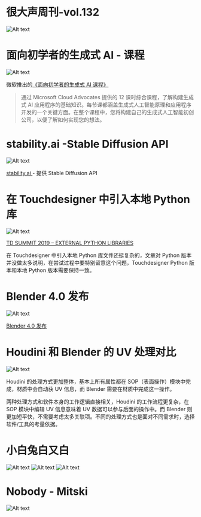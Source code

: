 # 很大声周刊-vol.132

![Alt text](Title_132-1.png)

# 面向初学者的生成式 AI - 课程
![Alt text](image-5.png)

微软推出的[《面向初学者的生成式 AI 课程》](https://microsoft.github.io/generative-ai-for-beginners/#/)

> 通过 Microsoft Cloud Advocates 提供的 12 课时综合课程，了解构建生成式 AI 应用程序的基础知识。每节课都涵盖生成式人工智能原理和应用程序开发的一个关键方面。在整个课程中，您将构建自己的生成式人工智能初创公司，以便了解如何实现您的想法。

# stability\.ai -Stable Diffusion API
![Alt text](image-6.png)

[stability\.ai ](https://platform.stability.ai/) - 提供 Stable Diffusion API 

# 在 Touchdesigner 中引入本地 Python 库
![Alt text](image-7.png)

[TD SUMMIT 2019 – EXTERNAL PYTHON LIBRARIES](https://matthewragan.com/workshops/td-summit-2019-external-python-libraries/)

在 Touchdesigner 中引入本地 Python 库文件还挺复杂的，文章对 Python 版本并没做太多说明，在尝试过程中要特别留意这个问题，Touchdesigner Python 版本和本地 Python 版本需要保持一致。

# Blender 4.0 发布
![Alt text](image-9.png)

[Blender 4.0 发布](https://www.blender.org/download/releases/4-0/)

#  Houdini 和 Blender 的 UV 处理对比
![Alt text](<ezgif.com-video-to-gif (10).gif>)

Houdini 的处理方式更加整体，基本上所有属性都在 SOP（表面操作）模块中完成，材质中会自动获 UV 信息，而 Blender 需要在材质中完成这一操作。

两种处理方式和软件本身的工作逻辑直接相关，Houdini 的工作流程更复杂，在 SOP 模块中编辑 UV 信息意味着 UV 数据可以参与后面的操作中。而 Blender 则更加短平快，不需要考虑太多关联项。不同的处理方式也是面对不同需求时，选择软件/工具的考量依据。

# 小白兔白又白
![Alt text](%E5%BE%AE%E4%BF%A1%E5%9B%BE%E7%89%87_20231119135839.jpg)
![Alt text](%E5%BE%AE%E4%BF%A1%E5%9B%BE%E7%89%87_20231119135836.jpg)
![Alt text](%E5%BE%AE%E4%BF%A1%E5%9B%BE%E7%89%87_20231119133809.jpg)

# Nobody - Mitski
![Alt text](image-8.png)